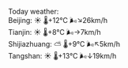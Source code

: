 Today weather:  
Beijing: ☀️   🌡️+12°C 🌬️↘26km/h  
Tianjin: ☀️   🌡️+8°C 🌬️→7km/h  
Shijiazhuang: ⛅️  🌡️+9°C 🌬️↖5km/h  
Tangshan: ☀️   🌡️+13°C 🌬️↓19km/h  
